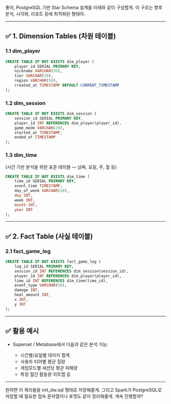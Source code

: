 좋아, PostgreSQL 기반 Star Schema 설계를 아래와 같이 구성할게. 이 구조는 향후 분석, 시각화, 리포트 등에 최적화된 형태야.

---

## ✅ 1. Dimension Tables (차원 테이블)

### 1.1 dim\_player

```sql
CREATE TABLE IF NOT EXISTS dim_player (
    player_id SERIAL PRIMARY KEY,
    nickname VARCHAR(50),
    tier VARCHAR(20),
    region VARCHAR(50),
    created_at TIMESTAMP DEFAULT CURRENT_TIMESTAMP
);
```

### 1.2 dim\_session

```sql
CREATE TABLE IF NOT EXISTS dim_session (
    session_id SERIAL PRIMARY KEY,
    player_id INT REFERENCES dim_player(player_id),
    game_mode VARCHAR(20),
    started_at TIMESTAMP,
    ended_at TIMESTAMP
);
```

### 1.3 dim\_time

(시간 기반 분석을 위한 표준 테이블 — 날짜, 요일, 주, 월 등)

```sql
CREATE TABLE IF NOT EXISTS dim_time (
    time_id SERIAL PRIMARY KEY,
    event_time TIMESTAMP,
    day_of_week VARCHAR(10),
    day INT,
    week INT,
    month INT,
    year INT
);
```

---

## ✅ 2. Fact Table (사실 테이블)

### 2.1 fact\_game\_log

```sql
CREATE TABLE IF NOT EXISTS fact_game_log (
    log_id SERIAL PRIMARY KEY,
    session_id INT REFERENCES dim_session(session_id),
    player_id INT REFERENCES dim_player(player_id),
    time_id INT REFERENCES dim_time(time_id),
    event_type VARCHAR(50),
    damage INT,
    heal_amount INT,
    x INT,
    y INT
);
```

---

## ✅ 활용 예시

* Superset / Metabase에서 다음과 같은 분석 가능:

  * 시간별/요일별 데미지 합계
  * 사용자 티어별 평균 힐량
  * 게임모드별 세션당 평균 피해량
  * 특정 월간 활동량 히트맵 등

---

원하면 이 쿼리들을 init\_dw\.sql 형태로 저장해줄게.
그리고 Spark가 PostgreSQL로 저장할 때 필요한 접속 문자열이나 포맷도 같이 정리해줄게. 계속 진행할까?
